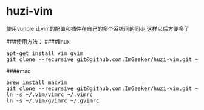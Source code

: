 huzi-vim
========

使用vunble 让vim的配置和插件在自己的多个系统间的同步,这样以后方便多了

###使用方法：
####linux
<pre>
apt-get install vim gvim
git clone --recursive git@github.com:ImGeeker/huzi-vim.git ~/.vim
</pre>
####mac
<pre>
brew install macvim
git clone --recursive git@github.com:ImGeeker/huzi-vim.git ~/.vim
ln -s ~/.vim/vimrc ~/.vimrc
ln -s ~/.vim/gvimrc ~/.gvimrc
</pre>

